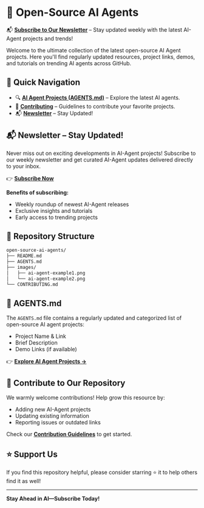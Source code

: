 # 🚀 Open-Source AI Agents

📬 **[Subscribe to Our Newsletter](https://manuagi.beehiiv.com/subscribe)** – Stay updated weekly with the latest AI-Agent projects and trends!

Welcome to the ultimate collection of the latest open-source AI Agent projects. Here you'll find regularly updated resources, project links, demos, and tutorials on trending AI agents across GitHub.

## 📌 Quick Navigation

- 🔍 **[AI Agent Projects (AGENTS.md)](AGENTS.md)** – Explore the latest AI agents.
- 🤝 **[Contributing](CONTRIBUTING.md)** – Guidelines to contribute your favorite projects.
- 📬 **[Newsletter](https://manuagi.beehiiv.com/subscribe)** – Stay Updated!

## 📬 Newsletter – Stay Updated!

Never miss out on exciting developments in AI-Agent projects! Subscribe to our weekly newsletter and get curated AI-Agent updates delivered directly to your inbox.

👉 [**Subscribe Now**](https://manuagi.beehiiv.com/subscribe)

**Benefits of subscribing:**
- Weekly roundup of newest AI-Agent releases
- Exclusive insights and tutorials
- Early access to trending projects

## 📂 Repository Structure

```bash
open-source-ai-agents/
├── README.md
├── AGENTS.md
├── images/
│   ├── ai-agent-example1.png
│   └── ai-agent-example2.png
└── CONTRIBUTING.md
```


## 📃 AGENTS.md

The `AGENTS.md` file contains a regularly updated and categorized list of open-source AI agent projects:

- Project Name & Link
- Brief Description
- Demo Links (if available)

👉 **[Explore AI Agent Projects →](AGENTS.md)**

## 🤝 Contribute to Our Repository

We warmly welcome contributions! Help grow this resource by:

- Adding new AI-Agent projects
- Updating existing information
- Reporting issues or outdated links

Check our **[Contribution Guidelines](CONTRIBUTING.md)** to get started.

## ⭐ Support Us

If you find this repository helpful, please consider starring ⭐ it to help others find it as well!

---

**Stay Ahead in AI—Subscribe Today!**
